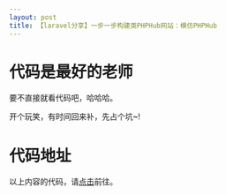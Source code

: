 ```yaml
---
layout: post
title: 【laravel分享】一步一步构建类PHPHub网站：模仿PHPHub
---
```


# 代码是最好的老师

要不直接就看代码吧，哈哈哈。

开个玩笑，有时间回来补，先占个坑~!

# 代码地址

以上内容的代码，请[点击](https://github.com/polly3d/bbs)前往。